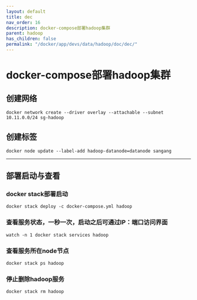 ```yaml
---
layout: default
title: dec
nav_order: 16
description: docker-compose部署hadoop集群
parent: hadoop
has_children: false
permalink: "/docker/app/devs/data/hadoop/doc/dec/"
---
```


# docker-compose部署hadoop集群

## 创建网络

```shell
docker network create --driver overlay --attachable --subnet 10.11.0.0/24 sg-hadoop
```

## 创建标签

```shell
docker node update --label-add hadoop-datanode=datanode sangang
```

---

## 部署启动与查看

### docker stack部署启动

```shell
docker stack deploy -c docker-compose.yml hadoop
```

### 查看服务状态，一秒一次，启动之后可通过IP：端口访问界面

```shell
watch -n 1 docker stack services hadoop
```

### 查看服务所在node节点

```shell
docker stack ps hadoop
```

### 停止删除hadoop服务

```shell
docker stack rm hadoop
```
